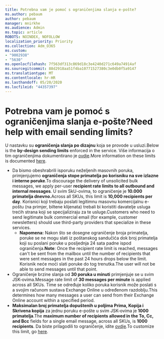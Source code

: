 ```yaml
---
title: Potrebna vam je pomoć s ograničenjima slanja e-pošte?
ms.author: pebaum
author: pebaum
manager: mnirkhe
ms.audience: Admin
ms.topic: article
ROBOTS: NOINDEX, NOFOLLOW
localization_priority: Priority
ms.collection: Adm_O365
ms.custom:
- "9002938"
- "5630"
ms.openlocfilehash: 7f563df313c869d18c3e4240d271c649a74914af
ms.sourcegitcommit: 88d2918aa51f4ba10771527380c3e0db0f5a9147
ms.translationtype: MT
ms.contentlocale: hr-HR
ms.lasthandoff: 05/20/2020
ms.locfileid: "44357397"
---
```

# <a name="need-help-with-email-sending-limits"></a><span data-ttu-id="d5140-102">Potrebna vam je pomoć s ograničenjima slanja e-pošte?</span><span class="sxs-lookup"><span data-stu-id="d5140-102">Need help with email sending limits?</span></span>

<span data-ttu-id="d5140-103">U nastavku su **ograničenja slanja po dizajnu** koja se provode u usluzi.</span><span class="sxs-lookup"><span data-stu-id="d5140-103">Below is the **by-design sending limits** enforced in the service.</span></span> <span data-ttu-id="d5140-104">Više informacija o tim ograničenjima dokumentirano je [ovdje](https://docs.microsoft.com/office365/servicedescriptions/exchange-online-service-description/exchange-online-limits#receiving-and-sending-limits).</span><span class="sxs-lookup"><span data-stu-id="d5140-104">More information on these limits is documented [here](https://docs.microsoft.com/office365/servicedescriptions/exchange-online-service-description/exchange-online-limits#receiving-and-sending-limits).</span></span>

- <span data-ttu-id="d5140-105">Da bismo obeshrabrili isporuku neželjenih masovnih poruka, primjenjujemo **ograničenja stope primatelja po korisniku na sve izlazne i interne poruke**.</span><span class="sxs-lookup"><span data-stu-id="d5140-105">To discourage the delivery of unsolicited bulk messages, we apply per-user **recipient rate limits to all outbound and internal messages**.</span></span> <span data-ttu-id="d5140-106">U svim SkU-ovima, to ograničenje je **10.000 primatelja dnevno.**</span><span class="sxs-lookup"><span data-stu-id="d5140-106">Across all SKUs, this limit is **10,000 recipients per day**.</span></span>  <span data-ttu-id="d5140-107">Korisnici koji trebaju poslati legitimnu masovnu komercijalnu e-poštu (na primjer, biltene klijenata) trebali bi koristiti davatelje usluga trećih strana koji se specijaliziraju za te usluge.</span><span class="sxs-lookup"><span data-stu-id="d5140-107">Customers who need to send legitimate bulk commercial email (for example, customer newsletters) should use third-party providers that specialize in these services.</span></span>
    - <span data-ttu-id="d5140-108">**Napomena:** Nakon što se dosegne ograničenje broja primatelja, poruke se ne mogu slati iz poštanskog sandučića dok broj primatelja koji su poslani poruke u posljednja 24 sata padne ispod ograničenja.</span><span class="sxs-lookup"><span data-stu-id="d5140-108">**Note**: Once the recipient rate limit is reached, messages can't be sent from the mailbox until the number of recipients that were sent messages in the past 24 hours drops below the limit.</span></span> <span data-ttu-id="d5140-109">Korisnik neće moći slati poruke do tog trenutka.</span><span class="sxs-lookup"><span data-stu-id="d5140-109">The user will not be able to send messages until that point.</span></span>
- <span data-ttu-id="d5140-110">Ograničenje brzine slanja od **30 poruka u minuti** primjenjuje se u svim JSK-ovima.</span><span class="sxs-lookup"><span data-stu-id="d5140-110">Message rate limit of **30 messages per minute** is applied across all SKUs.</span></span> <span data-ttu-id="d5140-111">Time se određuje koliko poruka korisnik može poslati s a svojim računom sustava Exchange Online u određenom razdoblju.</span><span class="sxs-lookup"><span data-stu-id="d5140-111">This determines how many messages a user can send from their Exchange Online account within a specified period.</span></span>
- <span data-ttu-id="d5140-112">**Maksimalan broj primatelja dopuštenih u poljima Prima, Kopija i Skrivena kopija** za jednu poruku e-pošte u svim JSK-ovima je **1000 primatelja**.</span><span class="sxs-lookup"><span data-stu-id="d5140-112">The **maximum number of recipients allowed in the To, Cc, and Bcc** fields for a single email message, across all SKUs, is **1000 recipients**.</span></span> <span data-ttu-id="d5140-113">Da biste prilagodili to ograničenje, idite [ovdje](https://techcommunity.microsoft.com/t5/exchange-team-blog/customizable-recipient-limits-in-office-365/ba-p/1183228).</span><span class="sxs-lookup"><span data-stu-id="d5140-113">To customize this limit, go [here](https://techcommunity.microsoft.com/t5/exchange-team-blog/customizable-recipient-limits-in-office-365/ba-p/1183228).</span></span>
